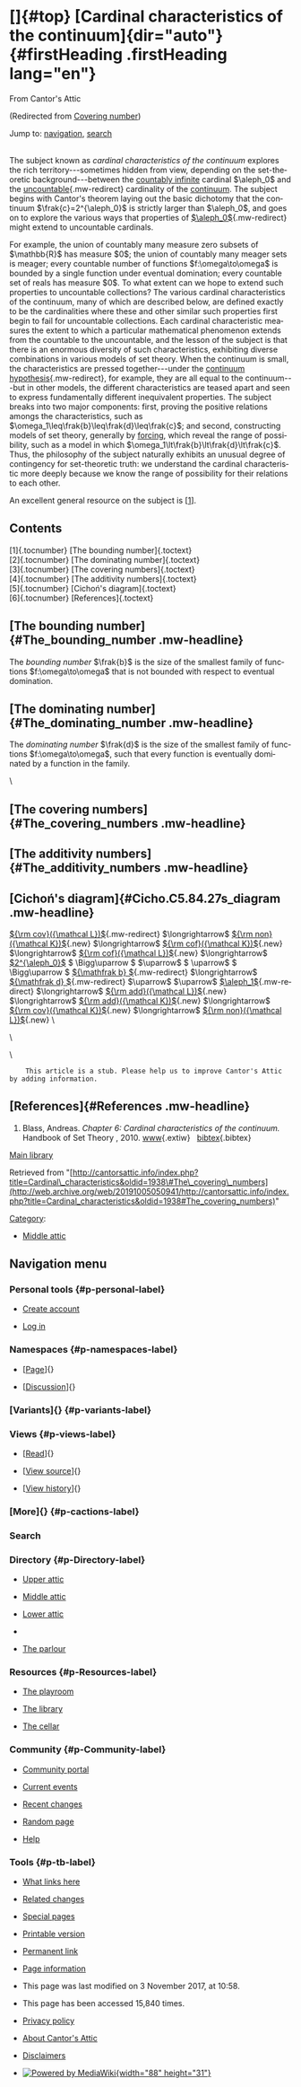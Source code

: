 <div id="mw-page-base" class="noprint">

</div>

<div id="mw-head-base" class="noprint">

</div>

<div id="content" class="mw-body" role="main">

[]{#top}
[Cardinal characteristics of the continuum]{dir="auto"} {#firstHeading .firstHeading lang="en"}
=======================================================

<div id="bodyContent" class="mw-body-content">

<div id="siteSub">

From Cantor's Attic

</div>

<div id="contentSub">

(Redirected from [Covering
number](/web/20191005050941/http://cantorsattic.info/index.php?title=Covering_number&redirect=no "Covering number"))

</div>

<div id="jump-to-nav" class="mw-jump">

Jump to: [navigation](#mw-navigation), [search](#p-search)

</div>

<div id="mw-content-text" class="mw-content-ltr" lang="en" dir="ltr">

\
The subject known as *cardinal characteristics of the continuum*
explores the rich territory---sometimes hidden from view, depending on
the set-theoretic background---between the [countably
infinite](/web/20191005050941/http://cantorsattic.info/Omega "Omega")
cardinal \$\\aleph\_0\$ and the
[uncountable](/web/20191005050941/http://cantorsattic.info/Uncountable "Uncountable"){.mw-redirect}
cardinality of the
[continuum](/web/20191005050941/http://cantorsattic.info/Continuum "Continuum").
The subject begins with Cantor's theorem laying out the basic dichotomy
that the continuum \$\\frak{c}=2\^{\\aleph\_0}\$ is strictly larger than
\$\\aleph\_0\$, and goes on to explore the various ways that properties
of
[\$\\aleph\_0\$](/web/20191005050941/http://cantorsattic.info/Aleph_zero "Aleph zero"){.mw-redirect}
might extend to uncountable cardinals.

For example, the union of countably many measure zero subsets of
\$\\mathbb{R}\$ has measure \$0\$; the union of countably many meager
sets is meager; every countable number of functions
\$f:\\omega\\to\\omega\$ is bounded by a single function under eventual
domination; every countable set of reals has measure \$0\$. To what
extent can we hope to extend such properties to uncountable collections?
The various cardinal characteristics of the continuum, many of which are
described below, are defined exactly to be the cardinalities where these
and other similar such properties first begin to fail for uncountable
collections. Each cardinal characteristic measures the extent to which a
particular mathematical phenomenon extends from the countable to the
uncountable, and the lesson of the subject is that there is an enormous
diversity of such characteristics, exhibiting diverse combinations in
various models of set theory. When the continuum is small, the
characteristics are pressed together---under the [continuum
hypothesis](/web/20191005050941/http://cantorsattic.info/Continuum_hypothesis "Continuum hypothesis"){.mw-redirect},
for example, they are all equal to the continuum---but in other models,
the different characteristics are teased apart and seen to express
fundamentally different inequivalent properties. The subject breaks into
two major components: first, proving the positive relations amongs the
characteristics, such as
\$\\omega\_1\\leq\\frak{b}\\leq\\frak{d}\\leq\\frak{c}\$; and second,
constructing models of set theory, generally by
[forcing](/web/20191005050941/http://cantorsattic.info/Forcing "Forcing"),
which reveal the range of possibility, such as a model in which
\$\\omega\_1\\lt\\frak{b}\\lt\\frak{d}\\lt\\frak{c}\$. Thus, the
philosophy of the subject naturally exhibits an unusual degree of
contingency for set-theoretic truth: we understand the cardinal
characteristic more deeply because we know the range of possibility for
their relations to each other.

An excellent general resource on the subject is
\[[1](#bibkey_Blass2010:CardinalCharacteristicsHandbook)\].

<div id="toc" class="toc">

<div id="toctitle">

Contents
--------

</div>

-   [[1]{.tocnumber} [The bounding
    number]{.toctext}](#The_bounding_number)
-   [[2]{.tocnumber} [The dominating
    number]{.toctext}](#The_dominating_number)
-   [[3]{.tocnumber} [The covering
    numbers]{.toctext}](#The_covering_numbers)
-   [[4]{.tocnumber} [The additivity
    numbers]{.toctext}](#The_additivity_numbers)
-   [[5]{.tocnumber} [Cichoń's
    diagram]{.toctext}](#Cicho.C5.84.27s_diagram)
-   [[6]{.tocnumber} [References]{.toctext}](#References)

</div>

[The bounding number]{#The_bounding_number .mw-headline}
--------------------------------------------------------

The *bounding number* \$\\frak{b}\$ is the size of the smallest family
of functions \$f:\\omega\\to\\omega\$ that is not bounded with respect
to eventual domination.

[The dominating number]{#The_dominating_number .mw-headline}
------------------------------------------------------------

The *dominating number* \$\\frak{d}\$ is the size of the smallest family
of functions \$f:\\omega\\to\\omega\$, such that every function is
eventually dominated by a function in the family.

\

[The covering numbers]{#The_covering_numbers .mw-headline}
----------------------------------------------------------

[The additivity numbers]{#The_additivity_numbers .mw-headline}
--------------------------------------------------------------

[Cichoń's diagram]{#Cicho.C5.84.27s_diagram .mw-headline}
---------------------------------------------------------

[\${\\rm cov}({\\mathcal
L})\$](/web/20191005050941/http://cantorsattic.info/Cov(L) "Cov(L)"){.mw-redirect}
\$\\longrightarrow\$
[\${\\rm non}({\\mathcal
K})\$](/web/20191005050941/http://cantorsattic.info/index.php?title=Non(K)&action=edit&redlink=1 "Non(K) (page does not exist)"){.new}
\$\\longrightarrow\$
[\${\\rm cof}({\\mathcal
K})\$](/web/20191005050941/http://cantorsattic.info/index.php?title=Cof(K)&action=edit&redlink=1 "Cof(K) (page does not exist)"){.new}
\$\\longrightarrow\$
[\${\\rm cof}({\\mathcal
L})\$](/web/20191005050941/http://cantorsattic.info/index.php?title=Cof(L)&action=edit&redlink=1 "Cof(L) (page does not exist)"){.new}
\$\\longrightarrow\$
[\$2\^{\\aleph\_0}\$](/web/20191005050941/http://cantorsattic.info/Continuum "Continuum")
\$ \\Bigg\\uparrow \$
\$\\uparrow\$
\$ \\uparrow\$
\$ \\Bigg\\uparrow \$
[\${\\mathfrak b}
\$](/web/20191005050941/http://cantorsattic.info/Bounding_number "Bounding number"){.mw-redirect}
\$\\longrightarrow\$
[\${\\mathfrak d}
\$](/web/20191005050941/http://cantorsattic.info/Dominating_number "Dominating number"){.mw-redirect}
\$\\uparrow\$
\$\\uparrow\$
[\$\\aleph\_1\$](/web/20191005050941/http://cantorsattic.info/Aleph_one "Aleph one"){.mw-redirect}
\$\\longrightarrow\$
[\${\\rm add}({\\mathcal
L})\$](/web/20191005050941/http://cantorsattic.info/index.php?title=Add(L)&action=edit&redlink=1 "Add(L) (page does not exist)"){.new}
\$\\longrightarrow\$
[\${\\rm add}({\\mathcal
K})\$](/web/20191005050941/http://cantorsattic.info/index.php?title=Add(K)&action=edit&redlink=1 "Add(K) (page does not exist)"){.new}
\$\\longrightarrow\$
[\${\\rm cov}({\\mathcal
K})\$](/web/20191005050941/http://cantorsattic.info/index.php?title=Cov(K)&action=edit&redlink=1 "Cov(K) (page does not exist)"){.new}
\$\\longrightarrow\$
[\${\\rm non}({\\mathcal
L})\$](/web/20191005050941/http://cantorsattic.info/index.php?title=Non(L)&action=edit&redlink=1 "Non(L) (page does not exist)"){.new}
\

\

\

        This article is a stub. Please help us to improve Cantor's Attic by adding information.

[References]{#References .mw-headline}
--------------------------------------

1.  <div id="bibkey_Blass2010:CardinalCharacteristicsHandbook">

    </div>

    Blass, Andreas. *Chapter 6: Cardinal characteristics of the
    continuum.* Handbook of Set Theory , 2010.
    [www](http://web.archive.org/web/20191005050941/http://www.math.lsa.umich.edu/~ablass/hbk.pdf){.extiw}   [bibtex](javascript:bibpopup('@article%7BBlass2010:CardinalCharacteristicsHandbook,%20%20%20author%20=%20%7BBlass,%20Andreas%7D,%3Cbr%3E%20%20%20%20title%20=%20%7BChapter%206:%20Cardinal%20characteristics%20of%20the%20continuum%7D,%3Cbr%3E%20%20journal%20=%20%7BHandbook%20of%20Set%20Theory%7D,%3Cbr%3E%20%20%20editor%20=%20%7BForeman,%20Mathew;%20Kanamori,%20Akihiro%7D,%3Cbr%3E%20%20%20%20%20year%20=%20%7B2010%7D,%3Cbr%3E%20%20%20%20%20isbn%20=%20%7B1402048432%7D,%3Cbr%3Epublisher%20=%20%7BSpringer%7D,%3Cbr%3E%20%20%20%20%20%20url%20=%20%7Bhttp://www.math.lsa.umich.edu/~ablass/hbk.pdf%7D,%3Cbr%3E%7D')){.bibtex}

[Main
library](/web/20191005050941/http://cantorsattic.info/Library "Library")

</div>

<div class="printfooter">

Retrieved from
"[http://cantorsattic.info/index.php?title=Cardinal\_characteristics&oldid=1938\#The\_covering\_numbers](http://web.archive.org/web/20191005050941/http://cantorsattic.info/index.php?title=Cardinal_characteristics&oldid=1938#The_covering_numbers)"

</div>

<div id="catlinks" class="catlinks">

<div id="mw-normal-catlinks" class="mw-normal-catlinks">

[Category](/web/20191005050941/http://cantorsattic.info/Special:Categories "Special:Categories"):
-   [Middle
    attic](/web/20191005050941/http://cantorsattic.info/Category:Middle_attic "Category:Middle attic")

</div>

</div>

<div class="visualClear">

</div>

</div>

</div>

<div id="mw-navigation">

Navigation menu
---------------

<div id="mw-head">

<div id="p-personal" role="navigation"
aria-labelledby="p-personal-label">

### Personal tools {#p-personal-label}

-   <div id="pt-createaccount">

    </div>

    [Create
    account](/web/20191005050941/http://cantorsattic.info/index.php?title=Special:UserLogin&returnto=Cardinal+characteristics&type=signup)
-   <div id="pt-login">

    </div>

    [Log
    in](/web/20191005050941/http://cantorsattic.info/index.php?title=Special:UserLogin&returnto=Cardinal+characteristics "You are encouraged to log in; however, it is not mandatory [o]")

</div>

<div id="left-navigation">

<div id="p-namespaces" class="vectorTabs" role="navigation"
aria-labelledby="p-namespaces-label">

### Namespaces {#p-namespaces-label}

-   <div id="ca-nstab-main">

    </div>

    [[Page](/web/20191005050941/http://cantorsattic.info/Cardinal_characteristics "View the content page [c]")]{}
-   <div id="ca-talk">

    </div>

    [[Discussion](/web/20191005050941/http://cantorsattic.info/index.php?title=Talk:Cardinal_characteristics&action=edit&redlink=1 "Discussion about the content page [t]")]{}

</div>

<div id="p-variants" class="vectorMenu emptyPortlet" role="navigation"
aria-labelledby="p-variants-label">

### [Variants]{}[](#) {#p-variants-label}

<div class="menu">

</div>

</div>

</div>

<div id="right-navigation">

<div id="p-views" class="vectorTabs" role="navigation"
aria-labelledby="p-views-label">

### Views {#p-views-label}

-   <div id="ca-view">

    </div>

    [[Read](/web/20191005050941/http://cantorsattic.info/Cardinal_characteristics)]{}
-   <div id="ca-viewsource">

    </div>

    [[View
    source](/web/20191005050941/http://cantorsattic.info/index.php?title=Cardinal_characteristics&action=edit "This page is protected.
    You can view its source [e]")]{}
-   <div id="ca-history">

    </div>

    [[View
    history](/web/20191005050941/http://cantorsattic.info/index.php?title=Cardinal_characteristics&action=history "Past revisions of this page [h]")]{}

</div>

<div id="p-cactions" class="vectorMenu emptyPortlet" role="navigation"
aria-labelledby="p-cactions-label">

### [More]{}[](#) {#p-cactions-label}

<div class="menu">

</div>

</div>

<div id="p-search" role="search">

### Search

<div id="simpleSearch">

</div>

</div>

</div>

</div>

<div id="mw-panel">

<div id="p-logo" role="banner">

[](/web/20191005050941/http://cantorsattic.info/Cantor%27s_Attic "Visit the main page")

</div>

<div id="p-Directory" class="portal" role="navigation"
aria-labelledby="p-Directory-label">

### Directory {#p-Directory-label}

<div class="body">

-   <div id="n-Upper-attic">

    </div>

    [Upper
    attic](/web/20191005050941/http://cantorsattic.info/Upper_attic)
-   <div id="n-Middle-attic">

    </div>

    [Middle
    attic](/web/20191005050941/http://cantorsattic.info/Middle_attic)
-   <div id="n-Lower-attic">

    </div>

    [Lower
    attic](/web/20191005050941/http://cantorsattic.info/Lower_attic)
-   <div id="n-">

    </div>

    [](INVALID-TITLE)
-   <div id="n-The-parlour">

    </div>

    [The parlour](/web/20191005050941/http://cantorsattic.info/Parlour)

</div>

</div>

<div id="p-Resources" class="portal" role="navigation"
aria-labelledby="p-Resources-label">

### Resources {#p-Resources-label}

<div class="body">

-   <div id="n-The-playroom">

    </div>

    [The
    playroom](/web/20191005050941/http://cantorsattic.info/Playroom)
-   <div id="n-The-library">

    </div>

    [The library](/web/20191005050941/http://cantorsattic.info/Library)
-   <div id="n-The-cellar">

    </div>

    [The cellar](/web/20191005050941/http://cantorsattic.info/Cellar)

</div>

</div>

<div id="p-Community" class="portal" role="navigation"
aria-labelledby="p-Community-label">

### Community {#p-Community-label}

<div class="body">

-   <div id="n-portal">

    </div>

    [Community
    portal](/web/20191005050941/http://cantorsattic.info/Cantor%27s_Attic:Community_portal "About the project, what you can do, where to find things")
-   <div id="n-currentevents">

    </div>

    [Current
    events](/web/20191005050941/http://cantorsattic.info/Cantor%27s_Attic:Current_events "Find background information on current events")
-   <div id="n-recentchanges">

    </div>

    [Recent
    changes](/web/20191005050941/http://cantorsattic.info/Special:RecentChanges "A list of recent changes in the wiki [r]")
-   <div id="n-randompage">

    </div>

    [Random
    page](/web/20191005050941/http://cantorsattic.info/Special:Random "Load a random page [x]")
-   <div id="n-help">

    </div>

    [Help](http://web.archive.org/web/20191005050941/https://www.mediawiki.org/wiki/Special:MyLanguage/Help:Contents "The place to find out")

</div>

</div>

<div id="p-tb" class="portal" role="navigation"
aria-labelledby="p-tb-label">

### Tools {#p-tb-label}

<div class="body">

-   <div id="t-whatlinkshere">

    </div>

    [What links
    here](/web/20191005050941/http://cantorsattic.info/Special:WhatLinksHere/Cardinal_characteristics "A list of all wiki pages that link here [j]")
-   <div id="t-recentchangeslinked">

    </div>

    [Related
    changes](/web/20191005050941/http://cantorsattic.info/Special:RecentChangesLinked/Cardinal_characteristics "Recent changes in pages linked from this page [k]")
-   <div id="t-specialpages">

    </div>

    [Special
    pages](/web/20191005050941/http://cantorsattic.info/Special:SpecialPages "A list of all special pages [q]")
-   <div id="t-print">

    </div>

    [Printable
    version](/web/20191005050941/http://cantorsattic.info/index.php?title=Cardinal_characteristics&printable=yes "Printable version of this page [p]")
-   <div id="t-permalink">

    </div>

    [Permanent
    link](/web/20191005050941/http://cantorsattic.info/index.php?title=Cardinal_characteristics&oldid=1938 "Permanent link to this revision of the page")
-   <div id="t-info">

    </div>

    [Page
    information](/web/20191005050941/http://cantorsattic.info/index.php?title=Cardinal_characteristics&action=info)

</div>

</div>

</div>

</div>

<div id="footer" role="contentinfo">

-   <div id="footer-info-lastmod">

    </div>

    This page was last modified on 3 November 2017, at 10:58.
-   <div id="footer-info-viewcount">

    </div>

    This page has been accessed 15,840 times.

<!-- -->

-   <div id="footer-places-privacy">

    </div>

    [Privacy
    policy](/web/20191005050941/http://cantorsattic.info/Cantor%27s_Attic:Privacy_policy "Cantor's Attic:Privacy policy")
-   <div id="footer-places-about">

    </div>

    [About Cantor's
    Attic](/web/20191005050941/http://cantorsattic.info/Cantor%27s_Attic:About "Cantor's Attic:About")
-   <div id="footer-places-disclaimer">

    </div>

    [Disclaimers](/web/20191005050941/http://cantorsattic.info/Cantor%27s_Attic:General_disclaimer "Cantor's Attic:General disclaimer")

<!-- -->

-   <div id="footer-poweredbyico">

    </div>

    [![Powered by
    MediaWiki](/web/20191005050941im_/http://cantorsattic.info/resources/assets/poweredby_mediawiki_88x31.png){width="88"
    height="31"}](//web.archive.org/web/20191005050941/http://www.mediawiki.org/)

<div style="clear:both">

</div>

</div>
